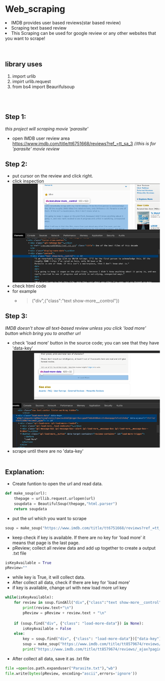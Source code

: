 # Web_scraping
<li>IMDB provides user based reviews(star based review)</li>
<li>Scraping text based review</li>
<li>This Scraping can be used for google review or any other websites that you want to scrape!</li>
<br><br>

## library uses
1. import urlib 
2. impirt urlib.request
3. from bs4 import Beaurifulsoup

<br><br>

## Step 1:
*this project will scraping movie 'parasite'*
- open IMDB user review area
https://www.imdb.com/title/tt6751668/reviews?ref_=tt_sa_3  //*this is for 'parasite' movie review*

## Step 2:
- put cursor on the review and click right. 
- click inspection
![alt text](image/readme-img.jpg?raw=true)
- check html code
- for example
    - >("div",{"class":"text show-more__control"})

## Step 3:
*IMDB doesn't show all text-based review unless you click 'load more' button which bring you to another url*
- check 'load more' button in the source code; you can see that they have 'data-key'
![alt text](image/readme-img2.jpg?raw=true)
- scrape until there are no 'data-key'
<br><br>
## Explanation:
- Create funtion to open the url and read data.
```Python
def make_soup(url):
    thepage = urllib.request.urlopen(url)
    soupdata = BeautifulSoup(thepage,"html.parser")
    return soupdata
```

- put the url which you want to scrape 
 ```Python
 soup = make_soup("https://www.imdb.com/title/tt6751668/reviews?ref_=tt_sa_3")
```
- keep check if key is available. If there are no key for 'load more' it means that page is the last page.
- pReview; collect all review data and add up together to create a output .txt file
```Python
isKeyAvailable = True 
pReview=""
```
- while key is True, it will collect data.
- After collect all data, check if there are key for 'load more'
- if key is available, change url with new load more url key
```Python
while(isKeyAvailable):
    for review in soup.findAll("div",{"class":"text show-more__control"}):
        print(review.text+"\n")
        pReview = pReview + review.text + "\n"

    if (soup.find("div", {"class": "load-more-data"}) is None):
        isKeyAvailable = False
    else:
        key = soup.find("div", {"class": "load-more-data"})["data-key"]
        soup = make_soup("https://www.imdb.com/title/tt8579674/reviews/_ajax?paginationKey="+key)
        print("https://www.imdb.com/title/tt8579674/reviews/_ajax?paginationKey="+key)

```

- After collect all data, save it as .txt file
```Python
file =open(os.path.expanduser("Parasite.txt"),"wb")
file.write(bytes(pReview, encoding="ascii",errors='ignore'))
```